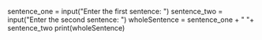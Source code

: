 sentence_one = input("Enter the first sentence: ")
sentence_two = input("Enter the second sentence: ")
wholeSentence = sentence_one + " "+ sentence_two
print(wholeSentence)

